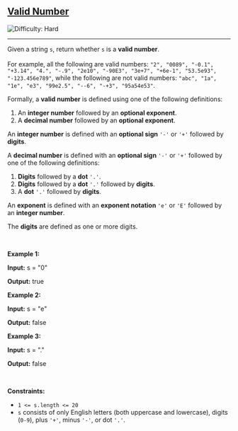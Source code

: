 <h2><a href="https://leetcode.com/problems/valid-number">Valid Number</a></h2> <img src='https://img.shields.io/badge/Difficulty-Hard-red' alt='Difficulty: Hard' /><hr><p>Given a string <code>s</code>, return whether <code>s</code> is a <strong>valid number</strong>.<br />
<br />
For example, all the following are valid numbers: <code>&quot;2&quot;, &quot;0089&quot;, &quot;-0.1&quot;, &quot;+3.14&quot;, &quot;4.&quot;, &quot;-.9&quot;, &quot;2e10&quot;, &quot;-90E3&quot;, &quot;3e+7&quot;, &quot;+6e-1&quot;, &quot;53.5e93&quot;, &quot;-123.456e789&quot;</code>, while the following are not valid numbers: <code>&quot;abc&quot;, &quot;1a&quot;, &quot;1e&quot;, &quot;e3&quot;, &quot;99e2.5&quot;, &quot;--6&quot;, &quot;-+3&quot;, &quot;95a54e53&quot;</code>.</p>

<p>Formally, a&nbsp;<strong>valid number</strong> is defined using one of the following definitions:</p>

<ol>
	<li>An <strong>integer number</strong> followed by an <strong>optional exponent</strong>.</li>
	<li>A <strong>decimal number</strong> followed by an <strong>optional exponent</strong>.</li>
</ol>

<p>An <strong>integer number</strong> is defined with an <strong>optional sign</strong> <code>&#39;-&#39;</code> or <code>&#39;+&#39;</code> followed by <strong>digits</strong>.</p>

<p>A <strong>decimal number</strong> is defined with an <strong>optional sign</strong> <code>&#39;-&#39;</code> or <code>&#39;+&#39;</code> followed by one of the following definitions:</p>

<ol>
	<li><strong>Digits</strong> followed by a <strong>dot</strong> <code>&#39;.&#39;</code>.</li>
	<li><strong>Digits</strong> followed by a <strong>dot</strong> <code>&#39;.&#39;</code> followed by <strong>digits</strong>.</li>
	<li>A <strong>dot</strong> <code>&#39;.&#39;</code> followed by <strong>digits</strong>.</li>
</ol>

<p>An <strong>exponent</strong> is defined with an <strong>exponent notation</strong> <code>&#39;e&#39;</code> or <code>&#39;E&#39;</code> followed by an <strong>integer number</strong>.</p>

<p>The <strong>digits</strong> are defined as one or more digits.</p>

<p>&nbsp;</p>
<p><strong class="example">Example 1:</strong></p>

<div class="example-block">
<p><strong>Input:</strong> <span class="example-io">s = &quot;0&quot;</span></p>

<p><strong>Output:</strong> <span class="example-io">true</span></p>
</div>

<p><strong class="example">Example 2:</strong></p>

<div class="example-block">
<p><strong>Input:</strong> <span class="example-io">s = &quot;e&quot;</span></p>

<p><strong>Output:</strong> <span class="example-io">false</span></p>
</div>

<p><strong class="example">Example 3:</strong></p>

<div class="example-block">
<p><strong>Input:</strong> <span class="example-io">s = &quot;.&quot;</span></p>

<p><strong>Output:</strong> <span class="example-io">false</span></p>
</div>

<p>&nbsp;</p>
<p><strong>Constraints:</strong></p>

<ul>
	<li><code>1 &lt;= s.length &lt;= 20</code></li>
	<li><code>s</code> consists of only English letters (both uppercase and lowercase), digits (<code>0-9</code>), plus <code>&#39;+&#39;</code>, minus <code>&#39;-&#39;</code>, or dot <code>&#39;.&#39;</code>.</li>
</ul>
